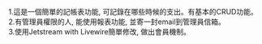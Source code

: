 1.這是一個簡單的記帳表功能, 可記錄在哪些時候的支出。有基本的CRUD功能。<br>
2.有管理員權限的人, 能使用報表功能, 並寄一封email到管理員信箱。<br>
3.使用Jetstream with Livewire簡單修改, 做出會員機制。
